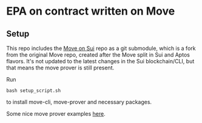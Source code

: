 # EPA on contract written on Move

## Setup

This repo includes the [Move on Sui](https://github.com/move-language/move-sui) repo as a git submodule, which is a
fork from the original Move repo, created after the Move split in Sui and Aptos flavors. It's not updated to the latest changes
in the Sui blockchain/CLI, but that means the move prover is still present.

Run

```{shell}
bash setup_script.sh
```

to install move-cli, move-prover and necessary packages.

Some nice move prover examples [here](https://github.com/Zellic/move-prover-examples).
